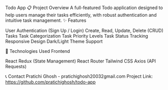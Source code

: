 
Todo App
📋 Project Overview
A full-featured Todo application designed to help users manage their tasks efficiently, with robust authentication and intuitive task management.
✨ Features

User Authentication (Sign Up / Login)
Create, Read, Update, Delete (CRUD) Tasks
Task Categorization
Task Priority Levels
Task Status Tracking
Responsive Design
Dark/Light Theme Support

🚀 Technologies Used
Frontend

React
Redux (State Management)
React Router
Tailwind CSS
Axios (API Requests)


📞 Contact
Pratichi Ghosh - pratichighosh20032gmail.com
Project Link: https://github.com/pratichighosh/todo-app

